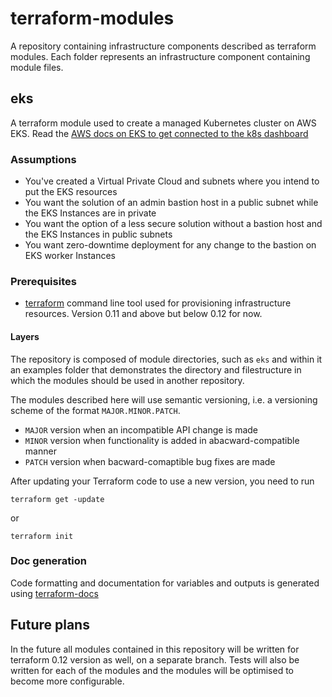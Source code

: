 # terraform-modules
A repository containing infrastructure components described as terraform modules.
Each folder represents an infrastructure component containing module files.

## eks
A terraform module used to create a managed Kubernetes cluster on AWS EKS. 
Read the [AWS docs on EKS to get connected to the k8s dashboard](https://docs.aws.amazon.com/eks/latest/userguide/dashboard-tutorial.html)

### Assumptions
* You've created a Virtual Private Cloud and subnets where you intend to put the
EKS resources
* You want the solution of an admin bastion host in a public subnet while the
EKS Instances are in private
* You want the option of a less secure solution without a bastion host and the
EKS Instances in public subnets
* You want zero-downtime deployment for any change to the bastion on EKS worker Instances

### Prerequisites
* [terraform](https://www.terraform.io/downloads.html) command line
tool used for provisioning infrastructure resources.
Version 0.11 and above but below 0.12 for now.

#### Layers
The repository is composed of module directories, such as `eks` and within it an
examples folder that demonstrates the directory and filestructure in which the
modules should be used in another repository.

The modules described here will use semantic versioning, i.e. a versioning
scheme of the format `MAJOR.MINOR.PATCH`.

* `MAJOR` version when an incompatible API change is made
* `MINOR` version when functionality is added in abacward-compatible manner
* `PATCH` version when bacward-comaptible bug fixes are made

After updating your Terraform code to use a new version, you need to run

```
terraform get -update
```
or

```
terraform init
```

### Doc generation
Code formatting and documentation for variables and outputs is generated using [terraform-docs](https://github.com/segmentio/terraform-docs)

## Future plans
In the future all modules contained in this repository will be written for 
terraform 0.12 version as well, on a separate branch. Tests will also be written
for each of the modules and the modules will be optimised to become more configurable.
